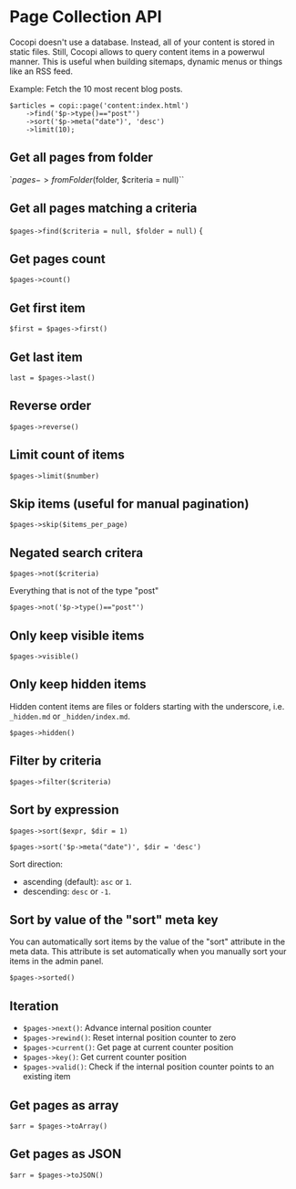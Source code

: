 Page Collection API
===

Cocopi doesn't use a database. Instead, all of your content is stored in static files. Still, Cocopi allows to query content items in a powerwul manner. This is useful when building sitemaps, dynamic menus or things like an RSS feed.

Example: Fetch the 10 most recent blog posts.

```
$articles = copi::page('content:index.html')
    ->find('$p->type()=="post"')
    ->sort('$p->meta("date")', 'desc')
    ->limit(10);
```


## Get all pages from folder

`$pages->fromFolder($folder, $criteria = null)``

## Get all pages matching a criteria

`$pages->find($criteria = null, $folder = null)` {

## Get pages count

`$pages->count()`

## Get first item

`$first = $pages->first()`

## Get last item

`last = $pages->last()`

## Reverse order

`$pages->reverse()`

## Limit count of items

`$pages->limit($number)`

## Skip items (useful for manual pagination)

`$pages->skip($items_per_page)`

## Negated search critera

`$pages->not($criteria)`

Everything that is not of the type "post"

`$pages->not('$p->type()=="post"')`

## Only keep visible items

`$pages->visible()`

## Only keep hidden items

Hidden content items are files or folders starting with the underscore, i.e. `_hidden.md` or `_hidden/index.md`.

`$pages->hidden()`

## Filter by criteria

`$pages->filter($criteria)`

## Sort by expression

`$pages->sort($expr, $dir = 1)`

`$pages->sort('$p->meta("date")', $dir = 'desc')`

Sort direction:

- ascending (default): `asc` or `1`.
- descending: `desc` or `-1`.

## Sort by value of the "sort" meta key

You can automatically sort items by the value of the "sort" attribute in the meta data. This attribute is set automatically when you manually sort your items in the admin panel.

`$pages->sorted()`

## Iteration

- `$pages->next()`: Advance internal position counter
- `$pages->rewind()`: Reset internal position counter to zero
- `$pages->current()`: Get page at current counter position
- `$pages->key()`: Get current counter position
- `$pages->valid()`: Check if the internal position counter points to an existing item

## Get pages as array

`$arr = $pages->toArray()`

## Get pages as JSON

`$arr = $pages->toJSON()`
